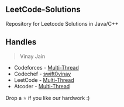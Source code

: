 ## LeetCode-Solutions
Repository for Leetcode Solutions in Java/C++
## Handles

> Vinay Jain

 - Codeforces - [Multi-Thread](https://codeforces.com/profile/swift0vinay)
 - Codechef - [swift0vinay](https://codechef.com/users/swift0vinay)
 - LeetCode - [Multi-Thread](https://leetcode.com/Multi-Thread/)
 - Atcoder - [Multi-Thread](https://atcoder.jp/users/MultiThread)



Drop a ⭐ if you like our hardwork :)
